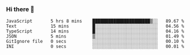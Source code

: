 ### Hi there 👋

<!--START_SECTION:waka-->

```text
JavaScript       5 hrs 8 mins    ██████████████████████▒░░   89.67 %
Text             15 mins         █░░░░░░░░░░░░░░░░░░░░░░░░   04.56 %
TypeScript       14 mins         █░░░░░░░░░░░░░░░░░░░░░░░░   04.16 %
JSON             5 mins          ▒░░░░░░░░░░░░░░░░░░░░░░░░   01.49 %
GitIgnore file   0 secs          ░░░░░░░░░░░░░░░░░░░░░░░░░   00.10 %
INI              0 secs          ░░░░░░░░░░░░░░░░░░░░░░░░░   00.01 %
```

<!--END_SECTION:waka-->

<!--
**arlenxuzj/arlenxuzj** is a ✨ _special_ ✨ repository because its `README.md` (this file) appears on your GitHub profile.

Here are some ideas to get you started:

- 🔭 I’m currently working on ...
- 🌱 I’m currently learning ...
- 👯 I’m looking to collaborate on ...
- 🤔 I’m looking for help with ...
- 💬 Ask me about ...
- 📫 How to reach me: ...
- 😄 Pronouns: ...
- ⚡ Fun fact: ...
-->
